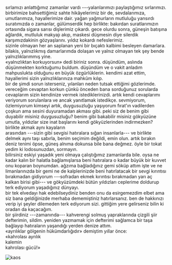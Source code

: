 
sırlamızı anlattığımız zamanlar vardı ---yalanlarımızı paylaştığımız
sırlarımızı. birbirimize bahsettiğimiz sahte hikâyelerimiz bir de,
sevdalarımıza, umutlarımıza, hayallerimize dair. yağan yağmurların
mutluluğu yansırdı suratımızda o zamanlar, gülümserdik hep birlikte:
bakırdan suratlarımızın ortasında sigara sarısı dişlerimiz çıkardı. gece
olurdu sonra, güneşin batışına ağlardık, mutluluk makyajı akıp, maskesi
düşmesin diye silerdik karşımızdakinin gözyaşlarını. yıldız kokardı
nefeslerimiz.\
sizinle olmayan her an saplanan yeni bir bıçaktı kalbimi besleyen
damarlara. bilakis, yalnızlıkmış damarlarımda dolaşan ve yalnız olmayan
tek şey bende yalnızlıklarımmış yine.\
«yalnızlıktan korkuyorsun» dedi biriniz sonra. düşündüm, aslında
düşünmekten korktuğumu buldum. düşündüm ve o vakit anladım mahpuslukta
olduğunu en büyük özgürlüklerin. kendimi azat ettim, hayallerimi sizin
yalnızlıklarınıza mahkûm kılıp.\
bir de şimdi sorun isterseniz, yılanları neden tutsak ettiğimi
gözlerimde. vereceğim cevaptan korkun çünkü önceden bana sorduğunuz
sorularda cevaplarım sizin kendinize vermek istediklerinizdi. artık
kendi cevaplarımı veriyorum sorulanlara ve ancak yanıtlamak istedikçe.
sevmiyorum, özlemiyorum kimseyi artık, duygusuzluğu yaşıyorum fırat'ın
vadilerden çoşkun ama sesini duyuramadan akması gibi. peki siz de benim
gibi duyabilir misiniz duygusuzluğu? benim gibi bakabilir misiniz
gökyüzüne umutla, yıldızlar size inat başlarını kendi gökyüzlerinden
indirmezken?\
birlikte akmak aynı kayaların\
arasından ---sizin gibi sevgisi hatıralara sığan insanlarla--- ve
birlikte delmek aynı taşı sabırla, benim seçimim değildi, emin olun.
artık bırakın deniz tenimi öpse, güneş alnıma dokunsa bile bana değmez.
öyle bir tokat yedim ki lodosunuzdan, sormayın.\
bilirsiniz eskiyi yaşadık yeni olmaya çalıştığımız zamanlarda bile. oysa
ne kadar kalın bir halatla bağlamışlarsa beni hatıralara o kadar büyük
bir kuvvet onu koparan boynumdan. ağzıma bağladığınız gemi söküp attım
işte ve ne limanlarınızda bir gemi ne de kalplerinizde beni hatırlatacak
bir sevgi kırıntısı bırakmadan gidiyorum ---sofradan ekmek kırıntısı
bırakmadan yarı aç kalkan birisi gibi--- ve gökyüzümdeki bütün
yıldızları ceplerime doldurup terk ediyorum yaşadığınız dünyayı.\
bir tek elvedayı hak edebilseydiniz benden onu da esirgemezdim elbet ama
siz bana geldiğinizde merhaba dememiştiniz hatırlarsanız. ben de
hakkınızı verip iyi şeyler dilemeden terk ediyorum sizi. gittiğim yere
gelirseniz bilin ki oradan da kaçacağım.\
bir şiirdiniz ---zamanında--- kahverengi solmuş yapraklarında çizgili
şiir defterimin, sildim. yeniden yazmamak için defterimi sağlamca bir
taşa bağlayıp hatıraların yaşandığı yerden denize attım.\
«ayrılıklar gölgenin hükümdarlığıdır» demiştim yıllar önce:\
«kahrolası ayrılık\
kalemin\
kahrolası gücü!»


![kaos](/img/ky07_33.jpg)